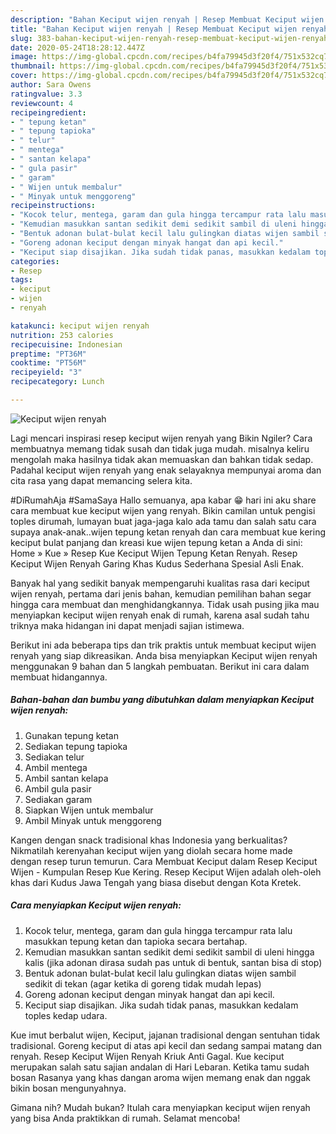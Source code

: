 ```yaml
---
description: "Bahan Keciput wijen renyah | Resep Membuat Keciput wijen renyah Yang Bikin Ngiler"
title: "Bahan Keciput wijen renyah | Resep Membuat Keciput wijen renyah Yang Bikin Ngiler"
slug: 383-bahan-keciput-wijen-renyah-resep-membuat-keciput-wijen-renyah-yang-bikin-ngiler
date: 2020-05-24T18:28:12.447Z
image: https://img-global.cpcdn.com/recipes/b4fa79945d3f20f4/751x532cq70/keciput-wijen-renyah-foto-resep-utama.jpg
thumbnail: https://img-global.cpcdn.com/recipes/b4fa79945d3f20f4/751x532cq70/keciput-wijen-renyah-foto-resep-utama.jpg
cover: https://img-global.cpcdn.com/recipes/b4fa79945d3f20f4/751x532cq70/keciput-wijen-renyah-foto-resep-utama.jpg
author: Sara Owens
ratingvalue: 3.3
reviewcount: 4
recipeingredient:
- " tepung ketan"
- " tepung tapioka"
- " telur"
- " mentega"
- " santan kelapa"
- " gula pasir"
- " garam"
- " Wijen untuk membalur"
- " Minyak untuk menggoreng"
recipeinstructions:
- "Kocok telur, mentega, garam dan gula hingga tercampur rata lalu masukkan tepung ketan dan tapioka secara bertahap."
- "Kemudian masukkan santan sedikit demi sedikit sambil di uleni hingga kalis (jika adonan dirasa sudah pas untuk di bentuk, santan bisa di stop)"
- "Bentuk adonan bulat-bulat kecil lalu gulingkan diatas wijen sambil sedikit di tekan (agar ketika di goreng tidak mudah lepas)"
- "Goreng adonan keciput dengan minyak hangat dan api kecil."
- "Keciput siap disajikan. Jika sudah tidak panas, masukkan kedalam toples kedap udara."
categories:
- Resep
tags:
- keciput
- wijen
- renyah

katakunci: keciput wijen renyah 
nutrition: 253 calories
recipecuisine: Indonesian
preptime: "PT36M"
cooktime: "PT56M"
recipeyield: "3"
recipecategory: Lunch

---
```



![Keciput wijen renyah](https://img-global.cpcdn.com/recipes/b4fa79945d3f20f4/751x532cq70/keciput-wijen-renyah-foto-resep-utama.jpg)

Lagi mencari inspirasi resep keciput wijen renyah yang Bikin Ngiler? Cara membuatnya memang tidak susah dan tidak juga mudah. misalnya keliru mengolah maka hasilnya tidak akan memuaskan dan bahkan tidak sedap. Padahal keciput wijen renyah yang enak selayaknya mempunyai aroma dan cita rasa yang dapat memancing selera kita.

#DiRumahAja #SamaSaya Hallo semuanya, apa kabar 😁 hari ini aku share cara membuat kue keciput wijen yang renyah. Bikin camilan untuk pengisi toples dirumah, lumayan buat jaga-jaga kalo ada tamu dan salah satu cara supaya anak-anak..wijen tepung ketan renyah dan cara membuat kue kering keciput bulat panjang dan kreasi kue wijen tepung ketan a Anda di sini: Home » Kue » Resep Kue Keciput Wijen Tepung Ketan Renyah. Resep Keciput Wijen Renyah Garing Khas Kudus Sederhana Spesial Asli Enak.

Banyak hal yang sedikit banyak mempengaruhi kualitas rasa dari keciput wijen renyah, pertama dari jenis bahan, kemudian pemilihan bahan segar hingga cara membuat dan menghidangkannya. Tidak usah pusing jika mau menyiapkan keciput wijen renyah enak di rumah, karena asal sudah tahu triknya maka hidangan ini dapat menjadi sajian istimewa.


Berikut ini ada beberapa tips dan trik praktis untuk membuat keciput wijen renyah yang siap dikreasikan. Anda bisa menyiapkan Keciput wijen renyah menggunakan 9 bahan dan 5 langkah pembuatan. Berikut ini cara dalam membuat hidangannya.

<!--inarticleads1-->

##### Bahan-bahan dan bumbu yang dibutuhkan dalam menyiapkan Keciput wijen renyah:

1. Gunakan  tepung ketan
1. Sediakan  tepung tapioka
1. Sediakan  telur
1. Ambil  mentega
1. Ambil  santan kelapa
1. Ambil  gula pasir
1. Sediakan  garam
1. Siapkan  Wijen untuk membalur
1. Ambil  Minyak untuk menggoreng


Kangen dengan snack tradisional khas Indonesia yang berkualitas? Nikmatilah kerenyahan keciput wijen yang diolah secara home made dengan resep turun temurun. Cara Membuat Keciput dalam Resep Keciput Wijen - Kumpulan Resep Kue Kering. Resep Keciput Wijen adalah oleh-oleh khas dari Kudus Jawa Tengah yang biasa disebut dengan Kota Kretek. 

<!--inarticleads2-->

##### Cara menyiapkan Keciput wijen renyah:

1. Kocok telur, mentega, garam dan gula hingga tercampur rata lalu masukkan tepung ketan dan tapioka secara bertahap.
1. Kemudian masukkan santan sedikit demi sedikit sambil di uleni hingga kalis (jika adonan dirasa sudah pas untuk di bentuk, santan bisa di stop)
1. Bentuk adonan bulat-bulat kecil lalu gulingkan diatas wijen sambil sedikit di tekan (agar ketika di goreng tidak mudah lepas)
1. Goreng adonan keciput dengan minyak hangat dan api kecil.
1. Keciput siap disajikan. Jika sudah tidak panas, masukkan kedalam toples kedap udara.


Kue imut berbalut wijen, Keciput, jajanan tradisional dengan sentuhan tidak tradisional. Goreng keciput di atas api kecil dan sedang sampai matang dan renyah. Resep Keciput Wijen Renyah Kriuk Anti Gagal. Kue keciput merupakan salah satu sajian andalan di Hari Lebaran. Ketika tamu sudah bosan Rasanya yang khas dangan aroma wijen memang enak dan nggak bikin bosan mengunyahnya. 

Gimana nih? Mudah bukan? Itulah cara menyiapkan keciput wijen renyah yang bisa Anda praktikkan di rumah. Selamat mencoba!
